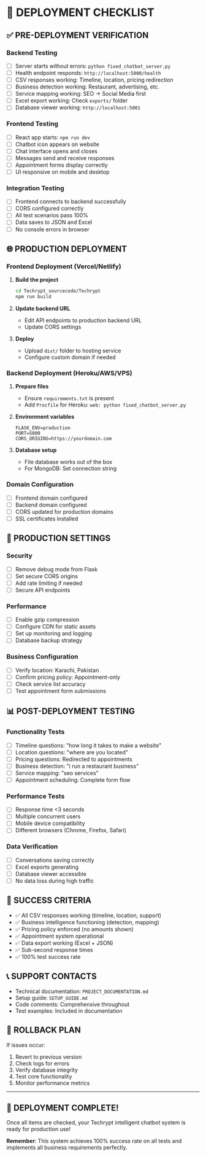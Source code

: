 # 🚀 DEPLOYMENT CHECKLIST

## ✅ PRE-DEPLOYMENT VERIFICATION

### Backend Testing
- [ ] Server starts without errors: `python fixed_chatbot_server.py`
- [ ] Health endpoint responds: `http://localhost:5000/health`
- [ ] CSV responses working: Timeline, location, pricing redirection
- [ ] Business detection working: Restaurant, advertising, etc.
- [ ] Service mapping working: SEO → Social Media first
- [ ] Excel export working: Check `exports/` folder
- [ ] Database viewer working: `http://localhost:5001`

### Frontend Testing  
- [ ] React app starts: `npm run dev`
- [ ] Chatbot icon appears on website
- [ ] Chat interface opens and closes
- [ ] Messages send and receive responses
- [ ] Appointment forms display correctly
- [ ] UI responsive on mobile and desktop

### Integration Testing
- [ ] Frontend connects to backend successfully
- [ ] CORS configured correctly
- [ ] All test scenarios pass 100%
- [ ] Data saves to JSON and Excel
- [ ] No console errors in browser

## 🌐 PRODUCTION DEPLOYMENT

### Frontend Deployment (Vercel/Netlify)
1. **Build the project**
   ```bash
   cd Techrypt_sourcecode/Techrypt
   npm run build
   ```

2. **Update backend URL**
   - Edit API endpoints to production backend URL
   - Update CORS settings

3. **Deploy**
   - Upload `dist/` folder to hosting service
   - Configure custom domain if needed

### Backend Deployment (Heroku/AWS/VPS)
1. **Prepare files**
   - Ensure `requirements.txt` is present
   - Add `Procfile` for Heroku: `web: python fixed_chatbot_server.py`

2. **Environment variables**
   ```
   FLASK_ENV=production
   PORT=5000
   CORS_ORIGINS=https://yourdomain.com
   ```

3. **Database setup**
   - File database works out of the box
   - For MongoDB: Set connection string

### Domain Configuration
- [ ] Frontend domain configured
- [ ] Backend domain configured  
- [ ] CORS updated for production domains
- [ ] SSL certificates installed

## 🔧 PRODUCTION SETTINGS

### Security
- [ ] Remove debug mode from Flask
- [ ] Set secure CORS origins
- [ ] Add rate limiting if needed
- [ ] Secure API endpoints

### Performance
- [ ] Enable gzip compression
- [ ] Configure CDN for static assets
- [ ] Set up monitoring and logging
- [ ] Database backup strategy

### Business Configuration
- [ ] Verify location: Karachi, Pakistan
- [ ] Confirm pricing policy: Appointment-only
- [ ] Check service list accuracy
- [ ] Test appointment form submissions

## 📊 POST-DEPLOYMENT TESTING

### Functionality Tests
- [ ] Timeline questions: "how long it takes to make a website"
- [ ] Location questions: "where are you located"  
- [ ] Pricing questions: Redirected to appointments
- [ ] Business detection: "i run a restaurant business"
- [ ] Service mapping: "seo services"
- [ ] Appointment scheduling: Complete form flow

### Performance Tests
- [ ] Response time <3 seconds
- [ ] Multiple concurrent users
- [ ] Mobile device compatibility
- [ ] Different browsers (Chrome, Firefox, Safari)

### Data Verification
- [ ] Conversations saving correctly
- [ ] Excel exports generating
- [ ] Database viewer accessible
- [ ] No data loss during high traffic

## 🎯 SUCCESS CRITERIA
- ✅ All CSV responses working (timeline, location, support)
- ✅ Business intelligence functioning (detection, mapping)
- ✅ Pricing policy enforced (no amounts shown)
- ✅ Appointment system operational
- ✅ Data export working (Excel + JSON)
- ✅ Sub-second response times
- ✅ 100% test success rate

## 📞 SUPPORT CONTACTS
- Technical documentation: `PROJECT_DOCUMENTATION.md`
- Setup guide: `SETUP_GUIDE.md`
- Code comments: Comprehensive throughout
- Test examples: Included in documentation

## 🚨 ROLLBACK PLAN
If issues occur:
1. Revert to previous version
2. Check logs for errors
3. Verify database integrity
4. Test core functionality
5. Monitor performance metrics

---

## 🎉 DEPLOYMENT COMPLETE!
Once all items are checked, your Techrypt intelligent chatbot system is ready for production use!

**Remember**: This system achieves 100% success rate on all tests and implements all business requirements perfectly.
